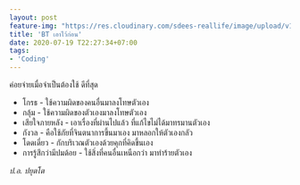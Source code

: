 ```yaml
---
layout: post
feature-img: "https://res.cloudinary.com/sdees-reallife/image/upload/v1555658919/sample_feature_img.png"
title: 'BT เอาไว้ก่อน'
date: 2020-07-19 T22:27:34+07:00
tags:
- 'Coding'
---
```

ค่อยจ่ายเมื่อจำเป็นต้องใช้ ดีที่สุด

<i class="fa fa-child" style="color:plum"></i>

- โกรธ - ใช้ความผิดของคนอื่นมาลงโทษตัวเอง
- กลุ้ม - ใช้ความผิดของตัวเองมาลงโทษตัวเอง
- เสียใจภายหลัง - เอาเรื่องที่ผ่านไปแล้ว ที่แก้ไขไม่ได้มาทรมานตัวเอง
- กังวล - คือใช้ภัยที่จินตนาการขึ้นมาเอง มาหลอกให้ตัวเองกลัว
- โดดเดี่ยว - กักบริเวณตัวเองด้วยคุกที่คิดขึ้นเอง
- การรู้สึกว่ามีปมด้อย - ใช้สิ่งที่คนอื่นเหนือกว่า มาทำร้ายตัวเอง

*ป.อ. ปยุตโต*
